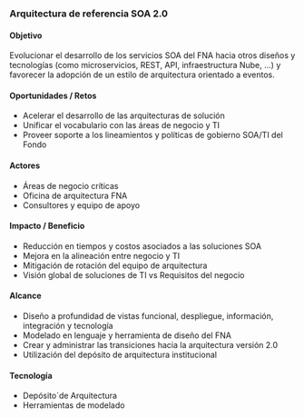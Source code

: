### Arquitectura de referencia SOA 2.0
#### Objetivo
Evolucionar el desarrollo de los servicios SOA del FNA hacia otros diseños y tecnologías (como microservicios, REST, API, infraestructura Nube, ...) y favorecer la adopción de un estilo de arquitectura orientado a eventos. ​

#### Oportunidades / Retos
- Acelerar el desarrollo de las arquitecturas de solución​
- Unificar el vocabulario con las áreas de negocio y TI​
- Proveer soporte a los lineamientos y políticas de gobierno​ SOA/TI del Fondo

#### Actores
- Áreas de negocio críticas​
- Oficina de arquitectura FNA​
- Consultores y equipo de apoyo​
	
#### Impacto / Beneficio
- Reducción en tiempos y costos asociados a las soluciones SOA​
- Mejora en la alineación entre negocio y TI​
- Mitigación de rotación del equipo de arquitectura​
- Visión global de soluciones de TI vs Requisitos del negocio​
	
#### Alcance
- Diseño a profundidad de vistas funcional, despliegue, información, integración y tecnología​
- Modelado en lenguaje y herramienta de diseño del FNA​
- Crear y administrar las transiciones hacia la arquitectura versión 2.0
- Utilización del depósito de arquitectura institucional​
	
#### Tecnología
- Depósito´de Arquitectura
- Herramientas de modelado

<br>
